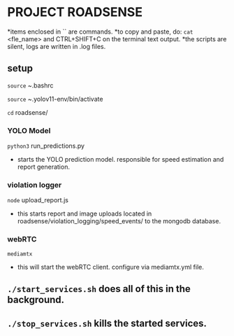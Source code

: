 # PROJECT ROADSENSE
*items enclosed in `` are commands.
*to copy and paste, do: `cat` <fle_name> and CTRL+SHIFT+C on the terminal text output.
*the scripts are silent, logs are written in .log files.

## setup
`source` ~.bashrc

`source` ~.yolov11-env/bin/activate

`cd` roadsense/

### YOLO Model
`python3` run_predictions.py
- starts the YOLO prediction model. responsible for speed estimation and report generation.

### violation logger
`node` upload_report.js
- this starts report and image uploads located in roadsense/violation_logging/speed_events/ to the mongodb database.

### webRTC
`mediamtx`
- this will start the webRTC client. configure via mediamtx.yml file.

## `./start_services.sh` does all of this in the background.
## `./stop_services.sh` kills the started services.
